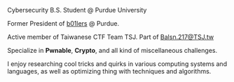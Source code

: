 ---
---

Cybersecurity B.S. Student @ Purdue University

Former President of [b01lers](https://b01lers.com) @ Purdue.

Active member of Taiwanese CTF Team TSJ. Part of Balsn.217@TSJ.tw

Specialize in **Pwnable**, **Crypto**, and all kind of miscellaneous challenges.

I enjoy researching cool tricks and quirks in various computing systems and languages, as well as optimizing thing with techniques and algorithms.
